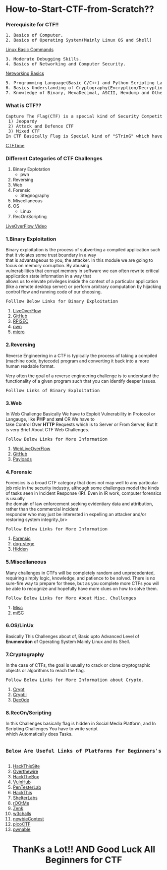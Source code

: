 # How-to-Start-CTF-from-Scratch??



<h3>Prerequisite for CTF!!</h3>
<pre>
1. Basics of Computer.
2. Basics of Operating System(Mainly Linux OS and Shell)
</pre>

[Linux Basic Commands](https://medium.freecodecamp.org/a-beginners-guide-to-surviving-in-the-linux-shell-cda0f5a0698c) 

<pre>
3. Moderate Debugging Skills.
4. Basics of Networking and Computer Security.
</pre>

[Networking Basics](https://www.cisco.com/c/en_in/solutions/small-business/resource-center/networking/networking-basics.html)

<pre>
5. Programming Language(Basic C/C++) and Python Scripting Language.
6. Basics Understanding of Cryptography(Encryption/Decryption).
7. Knowledge of Binary, HexaDecimal, ASCII, Hexdump and Others Representation of Computer Data.
</pre>


<h3>What is CTF??</h3>
<pre>
Capture The Flag(CTF) is a special kind of Security Competitions. There are Three common type of CTFs:
 1) Jeopardy
 2) Attack and Defence CTF
 3) Mixed CTF
In CTF Basically Flag is Special kind of "STrinG" which have to find for points.
</pre>

[CTFTime](https://ctftime.org/ctf-wtf/)<br>



<h3>Different Categories of CTF Challenges</h3>

1. Binary Explotation
   * pwn
2. Reversing
3. Web
4. Forensic
   * Stegnography
5. Miscellaneous
6. OS
   * Linux
7. RecOn/Scripting<br>

[LiveOverFlow Video](https://www.youtube.com/watch?v=8ev9ZX9J45A)<br>


<h3>1.Binary Exploitation</h3>

   Binary exploitation is the process of subverting a compiled application such that it violates some trust boundary in a way<br> that is advantageous to you, the attacker. In this module we are going to focus on memory corruption. By abusing<br> vulnerabilities that corrupt memory in software we can often rewrite critical application state information in a way that<br>allows us to elevate privileges inside the context of a particular application (like a remote desktop server) or perform arbitrary computation by hijacking control flow and running code of our choosing.<br>
   
<pre>Folllow Below Links for Binary Exploitation</pre>

1. [LiveOverFlow](https://www.youtube.com/watch?v=iyAyN3GFM7A&list=PLhixgUqwRTjxglIswKp9mpkfPNfHkzyeN)
2. [GitHub](https://trailofbits.github.io/ctf/exploits/binary1.html)
3. [RPISEC](http://security.cs.rpi.edu/courses/binexp-spring2015/)
4. [pwn](https://ctf101.org/reverse-engineering/what-is-assembly-machine-code/#examples)
5. [micro](https://microcorruption.com/login)


<h3>2.Reversing</h3>

Reverse Engineering in a CTF is typically the process of taking a compiled (machine code, bytecode) program and converting it back into a more human readable format.<br>

 Very often the goal of a reverse engineering challenge is to understand the functionality of a given program such that you can identify deeper issues. 
 
<pre>Folllow Links of Binary Exploitation</pre>
 
 <h3>3.Web</h3>
 
 
 In Web Challenge Basically We have to Exploit Vulnerability in Protocol or Langauge, like **PHP** and **xml** OR We have to<br>take Control Over **HTTP** Requests which is to Server or From Server, But It is very Brief About CTF Web Challenges. 
 
<pre>Follow Below Links for More Information</pre>
 
1. [WebLiveOverFlow](https://www.youtube.com/watch?v=jmgsgjPn1vs&list=PLhixgUqwRTjx2BmNF5-GddyqZcizwLLGP)
2. [GitHub](https://github.com/orangetw/My-CTF-Web-Challenges)
3. [Payloads](https://github.com/swisskyrepo/PayloadsAllTheThings/)


<h3>4.Forensic</h4>

  Forensics is a broad CTF category that does not map well to any particular job role in the security industry, although some challenges model the kinds of tasks seen in Incident Response (IR). Even in IR work, computer forensics is usually<br> the domain of law enforcement seeking evidentiary data and attribution, rather than the commercial incident<br> responder who may just be interested in expelling an attacker and/or restoring system integrity.,br>
  
<pre>Follow Below Links for More Information</pre>

1. [Forensic](https://trailofbits.github.io/ctf/forensics/)
2. [dog-stege](https://github.com/ctfs/write-ups-2014/tree/master/plaid-ctf-2014/doge-stege)
3. [Hidden](https://ctfs.github.io/resources/topics/steganography/invisible-text/README.html)



<h3>5.Miscellaneous</h3>

 Many challenges in CTFs will be completely random and unprecedented, requiring simply logic, knowledge, and patience to be solved. There is no sure-fire way to prepare for these, but as you complete more CTFs you will be able to recognize and hopefully have more clues on how to solve them.<br>
 
<pre>Follow Below Links for More About Misc. Challenges</pre>

1. [Misc](https://ctfs.github.io/resources/topics/miscellaneous/README.html)
2. [miSC](https://github.com/ctfs/write-ups-2014/tree/master/olympic-ctf-2014/crypting)


<h3>6.OS/LinUx</h3>

  Basically This Challenges about of, Basic upto Advanced Level of **Enumeration** of Operating System Mainly Linux and its Shell.
 
 
<h3>7.Cryptography</h3>

  In the case of CTFs, the goal is usually to crack or clone cryptographic objects or algorithms to reach the flag.
  
<pre>Follow Below Links for More Information about Crypto.</pre>

1. [Crypt](https://ctfs.github.io/resources/topics/cryptography/README.html)
2. [Cryptii](https://cryptii.com/)
3. [Dec0de](https://www.dcode.fr/)


<h3>8.RecOn/Scripting</h3>

  In this Challenges basically flag is hidden in Social Media Platform, and In Scripting Challenges You have to write script<br> which Automatically does Tasks.
  
  
<pre><h3 align="center">Below Are Useful Links of Platforms For Beginners's CTF Challenges Practice</h3></pre>

1. [HackThisSite](https://hackthissite.org/)
2. [Overthewire](http://overthewire.org/wargames/)
3. [HackTheBox](https://www.hackthebox.eu/)
4. [VulnHub](https://www.vulnhub.com/)
5. [PenTesterLab](https://pentesterlab.com/)
6. [HackThis](https://www.hackthis.co.uk/)<br>
7. [ShelterLabs](https://shellterlabs.com/pt/)<br>
8. [rOOtMe](https://www.root-me.org/)<br>
9. [Zenk](https://www.zenk-security.com/epreuves.php)<br>
10. [w3challs](https://w3challs.com/)<br>
11. [newbieContest](https://www.newbiecontest.org/)<br>
12. [picoCTF](https://picoctf.com/)<br>
13. [pwnable](https://pwnable.kr/play.php)<br>



<h1 align="center">ThanKs a Lot!! AND Good Luck All Beginners for CTF</h1><centre>


 
   

  




